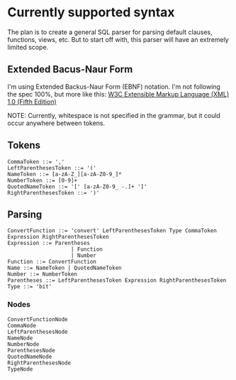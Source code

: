 # Currently supported syntax

The plan is to create a general SQL parser for parsing default clauses, functions, views, etc. But to start off with, this parser will have an extremely limited scope.

## Extended Bacus-Naur Form

I'm using Extended Backus-Naur Form (EBNF) notation. I'm not following the spec 100%, but more like this: [W3C Extensible Markup Language (XML) 1.0 (Fifth Edition)](https://www.w3.org/TR/xml/#sec-notation)

NOTE: Currently, whitespace is not specified in the grammar, but it could occur anywhere between tokens.

## Tokens

``` ebnf
CommaToken ::= ','
LeftParenthesesToken ::= '('
NameToken ::= [a-zA-Z_][a-zA-Z0-9_]*
NumberToken ::= [0-9]+
QuotedNameToken ::= '[' [a-zA-Z0-9_ -.]+ ']'
RightParenthesesToken ::= ')'
```

## Parsing

``` ebnf
ConvertFunction ::= 'convert' LeftParenthesesToken Type CommaToken Expression RightParenthesesToken
Expression ::= Parentheses 
                    | Function
                    | Number
Function ::= ConvertFunction
Name ::= NameToken | QuotedNameToken
Number ::= NumberToken
Parentheses ::= LeftParenthesesToken Expression RightParenthesesToken
Type ::= 'bit'
```

### Nodes

``` ebnf
ConvertFunctionNode
CommaNode
LeftParenthesesNode
NameNode
NumberNode
ParenthesesNode
QuotedNameNode
RightParenthesesNode
TypeNode
```


